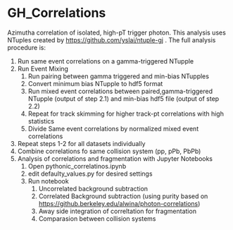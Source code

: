 # GH_Correlations


Azimutha correlation of isolated, high-pT trigger photon. This analysis uses NTuples created by https://github.com/yslai/ntuple-gj . The full analysis procedure is:

1. Run same event correlations on a gamma-triggered NTupple
2. Run Event Mixing
   1. Run pairing between gamma triggered and min-bias NTupples
   2. Convert minimum bias NTupple to hdf5 format
   3. Run mixed event correlations between paired,gamma-triggered NTupple (output of step 2.1) and min-bias hdf5 file (output of step 2.2)
   4. Repeat for track skimming for higher track-pt correlations with high statistics
   5. Divide Same event correlations by normalized mixed event correlations
3. Repeat steps 1-2 for all datasets individually
4. Combine correlations fo same collision system (pp, pPb, PbPb)
5. Analysis of correlations and fragmentation with Jupyter Notebooks
   1. Open pythonic_correlatinos.ipynb
   2. edit defaulty_values.py for desired settings
   3. Run notebook
      1. Uncorrelated background subtraction
      2. Correlated Background subtraction (using purity based on https://github.berkeley.edu/alwina/photon-correlations)
      3. Away side integration of correltation for fragmentation
      4. Comparasion between collision systems